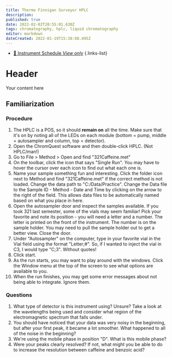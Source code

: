 ```yaml
---
title: Thermo Finnigan Surveyor HPLC
description: 
published: true
date: 2022-02-02T20:55:01.630Z
tags: chromatography, hplc, liquid chromatography
editor: markdown
dateCreated: 2022-01-19T15:38:08.495Z
---
```


- [:calendar: Instrument Schedule *View only*](https://instrumentschedule.com/fom/viewonly?eid=2340&p=u4RC8i6Qhx)
{.links-list}

# Header
Your content here

## Familiarization

### Procedure

 1. The HPLC is a POS, so it should **remain on** all the time. Make sure that it's on by noting all of the LEDs on each module (bottom = pump, middle = autosampler and column, top = detector).
 2. Open the ChromQuest software and then double-click HPLC. (Not HPLC/man!)
 3. Go to File > Method > Open and find "321Caffeine.met"
 4. On the toolbar, click the icon that says "Single Run". You may have to hover the cursor over each icon to find out what each one is.
 5. Name your sample something fun and interesting. Click the folder icon next to Method and find "321Caffeine.met" if the correct method is not loaded. Change the data path to "C:/Data/Practice". Change the Data file to the Sample ID - Method - Date and Time by clicking on the arrow to the right of the field. This allows data files to be automatically named based on what you place in here.
 6. Open the autosampler door and inspect the samples available. If you took 321 last semester, some of the vials may seem familiar! Pick your favorite and note its position - you will need a letter and a number. The letter is printed on the front of the instrument. The number is on the sample holder. You may need to pull the sample holder out to get a better view. Close the door.
 7. Under "Autosampler" on the computer, type in your favorite vial in the Vial field using the format "Letter;#". So, if I wanted to inject the vial in C3, I would type "C;3". Without quotes!
 8. Click start.
 9. As the run starts, you may want to play around with the windows. Click the Window menu at the top of the screen to see what options are available to you.
10. When the run finishes, you may get some error messages about not being able to integrate. Ignore them.

### Questions

 1. What type of detector is this instrument using? Unsure? Take a look at the wavelengths being used and consider what region of the electromagnetic spectrum that falls under.
 2. You should have noticed that your data was very noisy in the beginning, but after your first peak, it became a lot smoother. What happened to all of the noise in the beginning?
 3. We're using the mobile phase in position "D". What is this mobile phase?
 4. Were your peaks clearly resolved? If not, what might you be able to do to increase the resolution between caffeine and benzoic acid?

